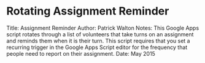 # Rotating Assignment Reminder
Title: Assignment Reminder
Author: Patrick Walton
Notes: This Google Apps script rotates through a list of volunteers that take turns on an assignment and reminds them when it is their turn.
This script requires that you set a recurring trigger in the Google Apps Script editor for the frequency that people need to report on their assignment.
Date: May 2015
